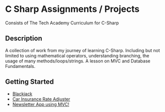 # C Sharp Assignments / Projects

Consists of The Tech Academy Curriculum for C-Sharp

## Description

A collection of work from my journey of learning C-Sharp. Including but not limited to using mathematical operators, understanding branching,
the usage of many methods/loops/strings. A lesson on MVC and Database Fundamentals.

## Getting Started

* <a href="https://github.com/H-Grayson/TTA-Basic-C-Sharp-Project/tree/main/NewsletterAppMVC" target="_blank">Blackjack</a>
* <a href="https://github.com/H-Grayson/TTA-Basic-C-Sharp-Project/tree/main/CarInsurance%5D" target="_blank">Car Insurance Rate Adjuster</a>
* <a href="https://github.com/H-Grayson/TTA-Basic-C-Sharp-Project/tree/main/NewsletterAppMVC" target="_blank">Newsletter App using MVC!</a>

